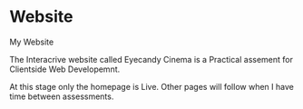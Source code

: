 # Website

My Website

The Interacrive website called Eyecandy Cinema is a Practical assement for Clientside Web Developemnt.

At this stage only the homepage is Live. Other pages will follow when I have time between assessments.

